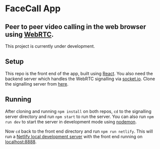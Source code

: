 # FaceCall App

## Peer to peer video calling in the web browser using [WebRTC](https://webrtc.org/).

This project is currently under development.

## Setup

This repo is the front end of the app, built using [React](https://reactjs.org/). You also need the backend server which handles the WebRTC signalling via [socket.io](https://socket.io/). Clone the signalling server from [here](https://github.com/brian-cross/webrtc-signaling-server).

## Running

After cloning and running `npm install` on both repos, `cd` to the signalling server directory and run `npm start` to run the server. You can also run `npm run dev` to start the server in development mode using [nodemon](https://www.npmjs.com/package/nodemon).

Now `cd` back to the front end directory and run `npm run netlify`. This will run a [Netlify local development server](https://www.netlify.com/products/dev/) with the front end running on [localhost:8888](localhost:8888).
